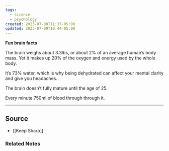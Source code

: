 ```yaml
---
tags:
  - science
  - psychology
created: 2023-07-08T11:37-05:00
updated: 2023-07-09T10:44-05:00
---
```

**Fun brain facts**

The brain weighs about 3.3lbs, or about 2% of an average human’s body mass. Yet it makes up 20% of the oxygen and energy used by the whole body. 

It’s 73% water, which is why being dehydrated can affect your mental clarity and give you headaches. 

The brain doesn’t fully mature until the age of 25. 

Every minute 750ml of blood through through it.

---

## Source
- [[Keep Sharp]]

### Related Notes